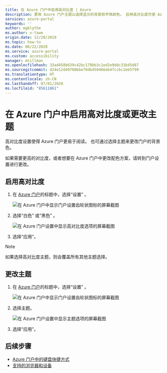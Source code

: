 ```yaml
---
title: 在 Azure 门户中启用高对比度 | Azure
description: 更改 Azure 门户主题以选择显示的背景和字体颜色。 启用高对比度可使 Azure 门户运行更快速且更易于阅读。
services: azure-portal
keywords: ''
author: mgblythe
ms.author: v-tawe
origin.date: 12/20/2019
ms.topic: how-to
ms.date: 06/22/2020
ms.service: azure-portal
ms.custom: accessibility
manager: mtillman
ms.openlocfilehash: 33ad458b639c42bc179bb3c1ed2e9ddc31b45d87
ms.sourcegitcommit: d24e12d49708bbe78db450466eb4fccbc2eb5f99
ms.translationtype: HT
ms.contentlocale: zh-CN
ms.lasthandoff: 07/01/2020
ms.locfileid: "85611861"
---
```

# <a name="turn-on-high-contrast-or-change-the-theme-in-the-azure-portal"></a>在 Azure 门户中启用高对比度或更改主题

高对比度设置使得 Azure 门户更易于阅读。 也可通过选择主题来更改门户的背景色。

如果需要更高的对比度，或者想要在 Azure 门户中更改配色方案，请转到门户设置进行更改。

## <a name="turn-on-high-contrast"></a>启用高对比度

1. 在 [Azure 门户](https://portal.azure.cn)的标题中，选择“设置”  。

    ![在 Azure 门户中显示门户设置齿轮状图标的屏幕截图](./media/azure-portal-change-theme-high-contrast/azure-portal-settings-icon.png)
1. 选择“白色”  或“黑色”  。

    ![在 Azure 门户设置中显示高对比度选项的屏幕截图](./media/azure-portal-change-theme-high-contrast/azure-portal-highcontrast-options.png)
1. 选择“应用”。 

> [!NOTE]
> 如果选择高对比度主题，则会覆盖所有其他主题选择。
>
>

## <a name="change-theme"></a>更改主题

1. 在 [Azure 门户](https://portal.azure.cn)的标题中，选择“设置”  。

    ![在 Azure 门户中显示门户设置齿轮状图标的屏幕截图](./media/azure-portal-change-theme-high-contrast/azure-portal-settings-icon.png)

1. 选择主题。

    ![在 Azure 门户设置中显示主题选项的屏幕截图](./media/azure-portal-change-theme-high-contrast/azure-portal-theme-options.png)

1. 选择“应用”。 

## <a name="next-steps"></a>后续步骤

- [Azure 门户中的键盘快捷方式](azure-portal-keyboard-shortcuts.md)
- [支持的浏览器和设备](../azure-preview-portal-supported-browsers-devices.md)

